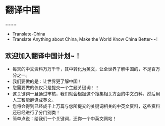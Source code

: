 # 翻译中国
==== 
* Translate-China
* Translate Anything about China, Make the World Know China Better~~!

欢迎加入翻译中国计划~！
----
- 每天的中文资料万万千千，其中转化为英文，让全世界了解中国的，不足百万分之一。
- 我们要做的是：让世界更了解中国！
- 您需要做的仅仅只是提交一个主题关键词！！
- 这关键词一旦通过审核，我们就会根据这个搜集相关方面的中文资料，然后用人工智能翻译成英文。
- 您将会得到已经成千上万篇与您所提交的关键词相关的中英文资料，这些资料还已经进行了分门别类！
- 简单点说：给我们一个关键词，还你一个中英文网站！
